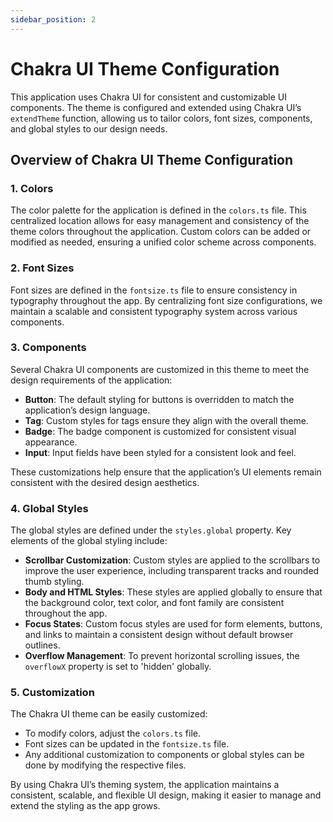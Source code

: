 ```yaml
---
sidebar_position: 2
---
```


# Chakra UI Theme Configuration

This application uses Chakra UI for consistent and customizable UI components. The theme is configured and extended using Chakra UI’s `extendTheme` function, allowing us to tailor colors, font sizes, components, and global styles to our design needs.

## Overview of Chakra UI Theme Configuration

### 1. **Colors**
The color palette for the application is defined in the `colors.ts` file. This centralized location allows for easy management and consistency of the theme colors throughout the application. Custom colors can be added or modified as needed, ensuring a unified color scheme across components.

### 2. **Font Sizes**
Font sizes are defined in the `fontsize.ts` file to ensure consistency in typography throughout the app. By centralizing font size configurations, we maintain a scalable and consistent typography system across various components.

### 3. **Components**
Several Chakra UI components are customized in this theme to meet the design requirements of the application:
- **Button**: The default styling for buttons is overridden to match the application’s design language.
- **Tag**: Custom styles for tags ensure they align with the overall theme.
- **Badge**: The badge component is customized for consistent visual appearance.
- **Input**: Input fields have been styled for a consistent look and feel.

These customizations help ensure that the application’s UI elements remain consistent with the desired design aesthetics.

### 4. **Global Styles**
The global styles are defined under the `styles.global` property. Key elements of the global styling include:
- **Scrollbar Customization**: Custom styles are applied to the scrollbars to improve the user experience, including transparent tracks and rounded thumb styling.
- **Body and HTML Styles**: These styles are applied globally to ensure that the background color, text color, and font family are consistent throughout the app.
- **Focus States**: Custom focus styles are used for form elements, buttons, and links to maintain a consistent design without default browser outlines.
- **Overflow Management**: To prevent horizontal scrolling issues, the `overflowX` property is set to 'hidden' globally.

### 5. **Customization**
The Chakra UI theme can be easily customized:
- To modify colors, adjust the `colors.ts` file.
- Font sizes can be updated in the `fontsize.ts` file.
- Any additional customization to components or global styles can be done by modifying the respective files.

By using Chakra UI’s theming system, the application maintains a consistent, scalable, and flexible UI design, making it easier to manage and extend the styling as the app grows.


